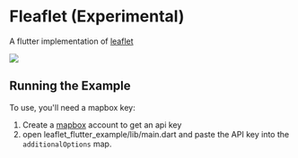 # Fleaflet (Experimental)

A flutter implementation of [leaflet](http://leafletjs.com/)

![](https://raw.githubusercontent.com/apptreesoftware/fleaflet/master/docs/fleaflet_logo.png)

## Running the Example

To use, you'll need a mapbox key:

1. Create a [mapbox] account to get an api key
2. open leaflet_flutter_example/lib/main.dart and paste the API key into the
`additionalOptions` map.

[mapbox]: https://www.mapbox.com/
